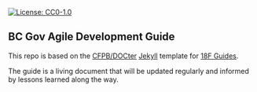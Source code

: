 [![License: CC0-1.0](https://img.shields.io/badge/License-CC0%201.0-lightgrey.svg)](http://creativecommons.org/publicdomain/zero/1.0/)


## BC Gov Agile Development Guide

This repo is based on the
[CFPB/DOCter](https://github.com/CFPB/DOCter)
[Jekyll](http://jekyllrb.com/) template for
[18F Guides](http://18f.github.io/guides/).

The guide is a living document that will be updated regularly and informed by lessons learned along the way.

